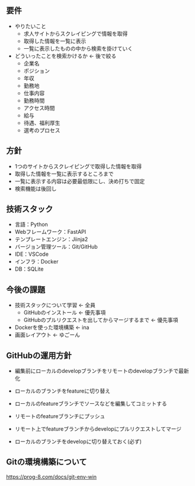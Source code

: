 ## 要件
- やりたいこと
  - 求人サイトからスクレイピングで情報を取得
  - 取得した情報を一覧に表示
  - 一覧に表示したものの中から検索を掛けていく
- どういったことを検索かけるか ← 後で絞る
  - 企業名
  - ポジション
  - 年収
  - 勤務地
  - 仕事内容
  - 勤務時間
  - アクセス時間
  - 給与
  - 待遇、福利厚生
  - 選考のプロセス

## 方針
- 1つのサイトからスクレイピングで取得した情報を取得
- 取得した情報を一覧に表示するところまで
- 一覧に表示する内容は必要最低限にし、決め打ちで固定
- 検索機能は後回し

## 技術スタック
- 言語：Python
- Webフレームワーク：FastAPI
- テンプレートエンジン：Jiinja2
- バージョン管理ツール：Git/GitHub
- IDE：VSCode
- インフラ：Docker
- DB：SQLite

## 今後の課題
- 技術スタックについて学習 ← 全員
  - GitHubのインストール ← 優先事項
  - GitHubのプルリクエストを出してからマージするまで ← 優先事項
- Dockerを使った環境構築 ← ina
- 画面レイアウト ← ゆごーん

## GitHubの運用方針
- 編集前にローカルのdevelopブランチをリモートのdevelopブランチで最新化

- ローカルのブランチをfeatureに切り替え

- ローカルのfeatureブランチでソースなどを編集してコミットする

- リモートのfeatureブランチにプッシュ

- リモート上でfeatureブランチからdevelopにプルリクエストしてマージ

- ローカルのブランチをdevelopに切り替えておく(必ず)

## Gitの環境構築について
https://prog-8.com/docs/git-env-win

